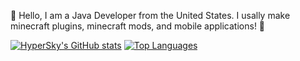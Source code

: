 👋 Hello, I am a Java Developer from the United States. I usally make minecraft plugins, minecraft mods, and mobile applications! 👋

[![HyperSky's GitHub stats](https://github-readme-stats.vercel.app/api?username=hyperskys&count_private=true&show_icons=true&theme=dark)](https://dev.hyperskys.net/)
[![Top Languages](https://github-readme-stats.vercel.app/api/top-langs/?username=hyperskys&langs_count=8&theme=dark&layout=compact)](https://dev.hyperskys.net/)
